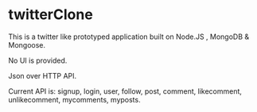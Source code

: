 twitterClone
===============
This is a twitter like prototyped application built on Node.JS , MongoDB & Mongoose.

No UI is provided.

Json over HTTP API.

Current API is:
signup,
login,
user,
follow,
post,
comment,
likecomment,
unlikecomment,
mycomments,
myposts.



